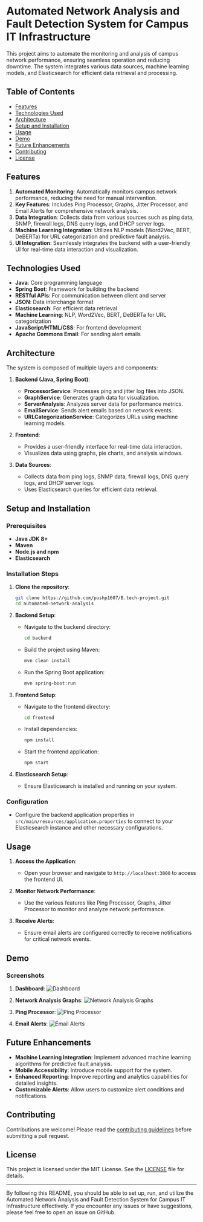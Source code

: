 # Automated Network Analysis and Fault Detection System for Campus IT Infrastructure

This project aims to automate the monitoring and analysis of campus network performance, ensuring seamless operation and reducing downtime. The system integrates various data sources, machine learning models, and Elasticsearch for efficient data retrieval and processing.

## Table of Contents
- [Features](#features)
- [Technologies Used](#technologies-used)
- [Architecture](#architecture)
- [Setup and Installation](#setup-and-installation)
- [Usage](#usage)
- [Demo](#demo)
- [Future Enhancements](#future-enhancements)
- [Contributing](#contributing)
- [License](#license)

## Features
1. **Automated Monitoring**: Automatically monitors campus network performance, reducing the need for manual intervention.
2. **Key Features**: Includes Ping Processor, Graphs, Jitter Processor, and Email Alerts for comprehensive network analysis.
3. **Data Integration**: Collects data from various sources such as ping data, SNMP, firewall logs, DNS query logs, and DHCP server logs.
4. **Machine Learning Integration**: Utilizes NLP models (Word2Vec, BERT, DeBERTa) for URL categorization and predictive fault analysis.
5. **UI Integration**: Seamlessly integrates the backend with a user-friendly UI for real-time data interaction and visualization.

## Technologies Used
- **Java**: Core programming language
- **Spring Boot**: Framework for building the backend
- **RESTful APIs**: For communication between client and server
- **JSON**: Data interchange format
- **Elasticsearch**: For efficient data retrieval
- **Machine Learning**: NLP, Word2Vec, BERT, DeBERTa for URL categorization
- **JavaScript/HTML/CSS**: For frontend development
- **Apache Commons Email**: For sending alert emails

## Architecture
The system is composed of multiple layers and components:

1. **Backend (Java, Spring Boot)**:
   - **ProcessorService**: Processes ping and jitter log files into JSON.
   - **GraphService**: Generates graph data for visualization.
   - **ServerAnalysis**: Analyzes server data for performance metrics.
   - **EmailService**: Sends alert emails based on network events.
   - **URLCategorizationService**: Categorizes URLs using machine learning models.

2. **Frontend**: 
   - Provides a user-friendly interface for real-time data interaction.
   - Visualizes data using graphs, pie charts, and analysis windows.

3. **Data Sources**:
   - Collects data from ping logs, SNMP data, firewall logs, DNS query logs, and DHCP server logs.
   - Uses Elasticsearch queries for efficient data retrieval.

## Setup and Installation

### Prerequisites
- **Java JDK 8+**
- **Maven**
- **Node.js and npm**
- **Elasticsearch**

### Installation Steps

1. **Clone the repository**:
    ```bash
    git clone https://github.com/pushp1607/B.tech-project.git
    cd automated-network-analysis
    ```

2. **Backend Setup**:
    - Navigate to the backend directory:
        ```bash
        cd backend
        ```
    - Build the project using Maven:
        ```bash
        mvn clean install
        ```
    - Run the Spring Boot application:
        ```bash
        mvn spring-boot:run
        ```

3. **Frontend Setup**:
    - Navigate to the frontend directory:
        ```bash
        cd frontend
        ```
    - Install dependencies:
        ```bash
        npm install
        ```
    - Start the frontend application:
        ```bash
        npm start
        ```

4. **Elasticsearch Setup**:
    - Ensure Elasticsearch is installed and running on your system.

### Configuration
- Configure the backend application properties in `src/main/resources/application.properties` to connect to your Elasticsearch instance and other necessary configurations.

## Usage

1. **Access the Application**:
    - Open your browser and navigate to `http://localhost:3000` to access the frontend UI.
    
2. **Monitor Network Performance**:
    - Use the various features like Ping Processor, Graphs, Jitter Processor to monitor and analyze network performance.

3. **Receive Alerts**:
    - Ensure email alerts are configured correctly to receive notifications for critical network events.

## Demo

### Screenshots
1. **Dashboard**:
   ![Dashboard](path/to/screenshots/dashboard.png)
   
2. **Network Analysis Graphs**:
   ![Network Analysis Graphs](src/main/resources/graphServiceFlowChart.png)
   
3. **Ping Processor**:
   ![Ping Processor](path/to/screenshots/ping_processor.png)

4. **Email Alerts**:
   ![Email Alerts](path/to/screenshots/email_alerts.png)

## Future Enhancements
- **Machine Learning Integration**: Implement advanced machine learning algorithms for predictive fault analysis.
- **Mobile Accessibility**: Introduce mobile support for the system.
- **Enhanced Reporting**: Improve reporting and analytics capabilities for detailed insights.
- **Customizable Alerts**: Allow users to customize alert conditions and notifications.

## Contributing
Contributions are welcome! Please read the [contributing guidelines](CONTRIBUTING.md) before submitting a pull request.

## License
This project is licensed under the MIT License. See the [LICENSE](LICENSE) file for details.

---

By following this README, you should be able to set up, run, and utilize the Automated Network Analysis and Fault Detection System for Campus IT Infrastructure effectively. If you encounter any issues or have suggestions, please feel free to open an issue on GitHub.
